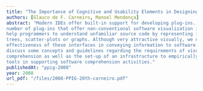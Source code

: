 ```yaml
---
title: "The Importance of Cognitive and Usability Elements in Designing Software Visualization Tools"
authors: [Glauco de F. Carneiro, Manoel Mendonça]
abstract: "Modern IDEs offer built-in support for developing plug-ins. More recently, we have seen a growing
number of plug-ins that offer non-conventional software visualization interfaces. They usually aim to
help programmers to understand unfamiliar source code by representing it in visual structures such as
trees, scatter-plots or graphs. Although very attractive visually, we need to know more about the
effectiveness of these interfaces in conveying information to software engineers. In this paper, we
discuss some concepts and guidelines regarding the requirements of visualization tools for software
comprehension as well as the set-up of an infrastructure to empirically evaluate how useful are those
tools in supporting software comprehension activities."
publishedAt: "ppig-2008"
year: 2008
url_pdf: "/files/2008-PPIG-20th-carneiro.pdf"
---
```

